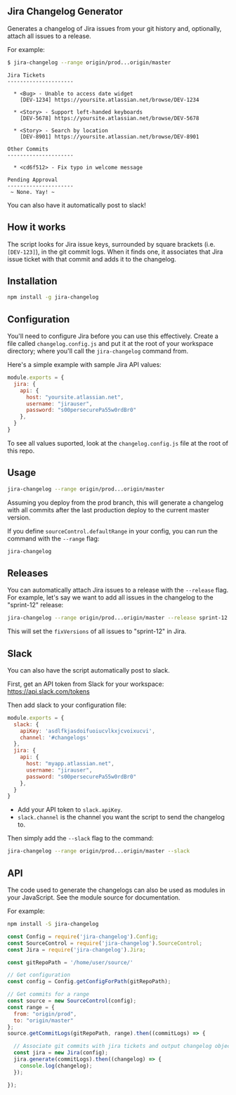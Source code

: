 Jira Changelog Generator
------------------------

Generates a changelog of Jira issues from your git history and, optionally, attach all issues to a release.

For example:

```bash
$ jira-changelog --range origin/prod...origin/master
```

```
Jira Tickets
---------------------

  * <Bug> - Unable to access date widget
    [DEV-1234] https://yoursite.atlassian.net/browse/DEV-1234

  * <Story> - Support left-handed keyboards
    [DEV-5678] https://yoursite.atlassian.net/browse/DEV-5678

  * <Story> - Search by location
    [DEV-8901] https://yoursite.atlassian.net/browse/DEV-8901

Other Commits
---------------------

  * <cd6f512> - Fix typo in welcome message

Pending Approval
---------------------
 ~ None. Yay! ~
```


You can also have it automatically post to slack!

## How it works

The script looks for Jira issue keys, surrounded by square brackets (i.e. `[DEV-123]`), in the git commit logs. When it finds one, it associates that Jira issue ticket with that commit and adds it to the changelog.


## Installation

```bash
npm install -g jira-changelog
```


## Configuration

You'll need to configure Jira before you can use this effectively. Create a file called `changelog.config.js` and put it at the root of your workspace directory; where you'll call the `jira-changelog` command from.

Here's a simple example with sample Jira API values:

```javascript
module.exports = {
  jira: {
    api: {
      host: "yoursite.atlassian.net",
      username: "jirauser",
      password: "s00persecurePa55w0rdBr0"
    },
  }
}
```

To see all values suported, look at the `changelog.config.js` file at the root of this repo.

## Usage

```bash
jira-changelog --range origin/prod...origin/master
```

Assuming you deploy from the prod branch, this will generate a changelog with all commits after the last production deploy to the current master version.

If you define `sourceControl.defaultRange` in your config, you can run the command with the `--range` flag:

```bash
jira-changelog
```

## Releases

You can automatically attach Jira issues to a release with the `--release` flag. For example, let's say we want to add all issues in the changelog to the "sprint-12" release:

```bash
jira-changelog --range origin/prod...origin/master --release sprint-12
```

This will set the `fixVersions` of all issues to "sprint-12" in Jira.

## Slack

You can also have the script automatically post to slack.

First, get an API token from Slack for your workspace:
https://api.slack.com/tokens

Then add slack to your configuration file:

```javascript
module.exports = {
  slack: {
    apiKey: 'asdlfkjasdoifuoiucvlkxjcvoixucvi',
    channel: '#changelogs'
  },
  jira: {
    api: {
      host: "myapp.atlassian.net",
      username: "jirauser",
      password: "s00persecurePa55w0rdBr0"
    },
  }
}
```

 * Add your API token to `slack.apiKey`.
 * `slack.channel` is the channel you want the script to send the changelog to.

Then simply add the `--slack` flag to the command:

```bash
jira-changelog --range origin/prod...origin/master --slack
```

## API
The code used to generate the changelogs can also be used as modules in your JavaScript.
See the module source for documentation.

For example:

```bash
npm install -S jira-changelog
```

```javascript
const Config = require('jira-changelog').Config;
const SourceControl = require('jira-changelog').SourceControl;
const Jira = require('jira-changelog').Jira;

const gitRepoPath = '/home/user/source/'

// Get configuration
const config = Config.getConfigForPath(gitRepoPath);

// Get commits for a range
const source = new SourceControl(config);
const range = {
  from: "origin/prod",
  to: "origin/master"
};
source.getCommitLogs(gitRepoPath, range).then((commitLogs) => {

  // Associate git commits with jira tickets and output changelog object
  const jira = new Jira(config);
  jira.generate(commitLogs).then((changelog) => {
    console.log(changelog);
  });

});
```
